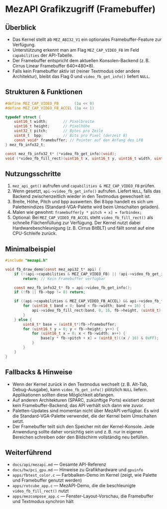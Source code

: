 MezAPI Grafikzugriff (Framebuffer)
==================================

Überblick
---------
- Das Kernel stellt ab `MEZ_ABI32_V1` ein optionales Framebuffer-Feature zur Verfügung.
- Unterstützung erkennt man am Flag `MEZ_CAP_VIDEO_FB` im Feld `capabilities` der API-Tabelle.
- Der Framebuffer entspricht dem aktuellen Konsolen-Backend (z. B. Cirrus Linear Framebuffer 640×480×8).
- Falls kein Framebuffer aktiv ist (reiner Textmodus oder andere Architektur), bleibt das Flag 0 und `video_fb_get_info()` liefert `NULL`.

Strukturen & Funktionen
-----------------------
```c
#define MEZ_CAP_VIDEO_FB       (1u << 0)
#define MEZ_CAP_VIDEO_FB_ACCEL (1u << 1)

typedef struct {
    uint16_t width;       // Pixelbreite
    uint16_t height;      // Pixelhöhe
    uint32_t pitch;       // Bytes pro Zeile
    uint8_t  bpp;         // Bits pro Pixel (derzeit 8)
    const void* framebuffer; // Pointer auf den Anfang des LFB
} mez_fb_info32_t;

const mez_fb_info32_t* (*video_fb_get_info)(void);
void (*video_fb_fill_rect)(uint16_t x, uint16_t y, uint16_t width, uint16_t height, uint8_t color);
```

Nutzungsschritte
----------------
1. `mez_api_get()` aufrufen und `capabilities & MEZ_CAP_VIDEO_FB` prüfen.
2. Wenn gesetzt, `api->video_fb_get_info()` aufrufen. Liefert `NULL`, falls das Backend zwischenzeitlich wieder in den Textmodus gewechselt ist.
3. Breite, Höhe, Pitch und bpp auswerten. Bei 8 bpp handelt es sich um Palettenindizes (Standard-VGA-Palette wird beim Umschalten geladen).
4. Malen wie gewohnt: `framebuffer[y * pitch + x] = farbindex;`
5. Optional: Bei `MEZ_CAP_VIDEO_FB_ACCEL` steht `video_fb_fill_rect()` als schnelle Flächenfüllung zur Verfügung. Der Kernel nutzt dabei Hardwarebeschleunigung (z. B. Cirrus BitBLT) und fällt sonst auf eine CPU-Schleife zurück.

Minimalbeispiel
---------------
```c
#include "mezapi.h"

void fb_draw_demo(const mez_api32_t* api) {
    if (!(api->capabilities & MEZ_CAP_VIDEO_FB) || !api->video_fb_get_info)
        return; // Kein Framebuffer verfügbar

    const mez_fb_info32_t* fb = api->video_fb_get_info();
    if (!fb || fb->bpp != 8) return;

    if ((api->capabilities & MEZ_CAP_VIDEO_FB_ACCEL) && api->video_fb_fill_rect) {
        for (uint16_t band = 0; band < fb->width; band += 16) {
            api->video_fb_fill_rect(band, 0, 16, fb->height, (uint8_t)((band / 16) & 0xFF));
        }
    } else {
        uint8_t* base = (uint8_t*)fb->framebuffer;
        for (uint16_t y = 0; y < fb->height; y++) {
            for (uint16_t x = 0; x < fb->width; x++) {
                base[y * fb->pitch + x] = (uint8_t)((x / 16) & 0xFF);
            }
        }
    }
}
```

Fallbacks & Hinweise
--------------------
- Wenn der Kernel zurück in den Textmodus wechselt (z. B. Alt-Tab, Debug-Ausgabe), kann `video_fb_get_info()` plötzlich `NULL` liefern. Applikationen sollten diese Möglichkeit abfangen.
- Auf anderen Architekturen (SPARC, zukünftige Ports) existiert derzeit kein Framebuffer-Backend; das API verhält sich dann wie zuvor.
- Paletten-Updates sind momentan nicht über MezAPI verfügbar. Es wird die Standard-VGA-Palette verwendet, die der Kernel beim Umschalten setzt.
- Der Framebuffer teilt sich den Speicher mit der Kernel-Konsole. Jede Anwendung sollte daher vorsichtig sein und z. B. nur in eigenen Bereichen schreiben oder den Bildschirm vollständig neu befüllen.

Weiterführend
-------------
- `docs/api/mezapi.md` — Gesamte API-Referenz
- `docs/hw/pci_gpu.md` — Hinweise zu Grafikhardware und `gpuinfo`
- `apps/fbtest_color.c` — Farbbalken-Demo im Kernel (zeigt, wie Palette und Framebuffer genutzt werden)
- `apps/rotcube_app.c` — MezAPI-Demo, die die beschleunigte `video_fb_fill_rect()` nutzt
- `apps/mezcompose_app.c` — Fenster-Layout-Vorschau, die Framebuffer und Textmodus synchron hält
